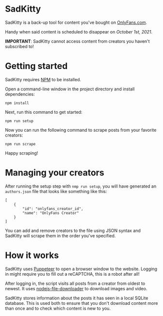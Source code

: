 # SadKitty

SadKitty is a back-up tool for content you've bought on [OnlyFans.com](https://onlyfans.com).

Handy when said content is scheduled to disappear on _October 1st, 2021_.

**IMPORTANT**: SadKitty cannot access content from creators you haven't subscribed to!

# Getting started

SadKitty requires [NPM](https://nodejs.org) to be installed.

Open a command-line window in the project directory and install dependencies:

    npm install

Next, run this command to get started:

    npm run setup

Now you can run the following command to scrape posts from your favorite creators:

    npm run scrape

Happy scraping!

# Managing your creators

After running the setup step with `nmp run setup`, you will have generated an `authors.json` file that looks like something like this:

	[
		{
			"id": "onlyfans_creator_id",
			"name": "OnlyFans Creator"
		}
	]

You can add and remove creators to the file using JSON syntax and SadKitty will scrape them in the order you've specified.

# How it works

SadKitty uses [Puppeteer](https://github.com/puppeteer) to open a browser window to the website. Logging in might require you to fill out a reCAPTCHA, this is a robot after all!

After logging in, the script visits all posts from a creator from oldest to newest. It uses [nodejs-file-downloader](https://www.npmjs.com/package/nodejs-file-downloader) to download images and video.

SadKitty stores information about the posts it has seen in a local SQLite database. This is used both to ensure that you don't download content more than once and to check which content is new to you.